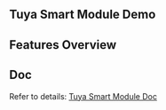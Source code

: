 ## Tuya Smart Module Demo



## Features Overview


## Doc

Refer to details: [Tuya Smart Module Doc](doc/tuyahome.md)
